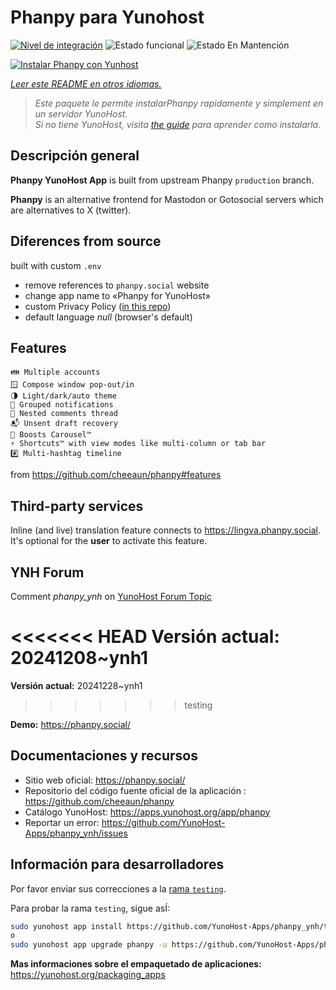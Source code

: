 <!--
Este archivo README esta generado automaticamente<https://github.com/YunoHost/apps/tree/master/tools/readme_generator>
No se debe editar a mano.
-->

# Phanpy para Yunohost

[![Nivel de integración](https://apps.yunohost.org/badge/integration/phanpy)](https://ci-apps.yunohost.org/ci/apps/phanpy/)
![Estado funcional](https://apps.yunohost.org/badge/state/phanpy)
![Estado En Mantención](https://apps.yunohost.org/badge/maintained/phanpy)

[![Instalar Phanpy con Yunhost](https://install-app.yunohost.org/install-with-yunohost.svg)](https://install-app.yunohost.org/?app=phanpy)

*[Leer este README en otros idiomas.](./ALL_README.md)*

> *Este paquete le permite instalarPhanpy rapidamente y simplement en un servidor YunoHost.*  
> *Si no tiene YunoHost, visita [the guide](https://yunohost.org/install) para aprender como instalarla.*

## Descripción general

**Phanpy YunoHost App** is built from upstream Phanpy `production` branch.

**Phanpy** is an alternative frontend for Mastodon or Gotosocial servers which are alternatives to X (twitter).


## Diferences from source

built with custom `.env`

* remove references to `phanpy.social` website
* change app name to «Phanpy for YunoHost»
* custom Privacy Policy ([in this repo](https://github.com/YunoHost-Apps/phanpy_ynh/blob/master/PRIVACY.md))
* default language *null* (browser's default)

## Features

    👪 Multiple accounts
    🪟 Compose window pop-out/in
    🌗 Light/dark/auto theme
    🔔 Grouped notifications
    🪺 Nested comments thread
    📬 Unsent draft recovery
    🎠 Boosts Carousel™️
    ⚡ Shortcuts™️ with view modes like multi-column or tab bar
    #️⃣ Multi-hashtag timeline

from <https://github.com/cheeaun/phanpy#features>

## Third-party services

Inline (and live) translation feature connects to <https://lingva.phanpy.social>. It's optional for the **user** to activate this feature.

## YNH Forum

Comment *phanpy_ynh* on [YunoHost Forum Topic](https://forum.yunohost.org/t/phanpy-a-minimalistic-opinionated-fediverse-web-client/32095)



<<<<<<< HEAD
**Versión actual:** 20241208~ynh1
=======
**Versión actual:** 20241228~ynh1
>>>>>>> testing

**Demo:** <https://phanpy.social/>
## Documentaciones y recursos

- Sitio web oficial: <https://phanpy.social/>
- Repositorio del código fuente oficial de la aplicación : <https://github.com/cheeaun/phanpy>
- Catálogo YunoHost: <https://apps.yunohost.org/app/phanpy>
- Reportar un error: <https://github.com/YunoHost-Apps/phanpy_ynh/issues>

## Información para desarrolladores

Por favor enviar sus correcciones a la [rama `testing`](https://github.com/YunoHost-Apps/phanpy_ynh/tree/testing).

Para probar la rama `testing`, sigue asÍ:

```bash
sudo yunohost app install https://github.com/YunoHost-Apps/phanpy_ynh/tree/testing --debug
o
sudo yunohost app upgrade phanpy -u https://github.com/YunoHost-Apps/phanpy_ynh/tree/testing --debug
```

**Mas informaciones sobre el empaquetado de aplicaciones:** <https://yunohost.org/packaging_apps>
